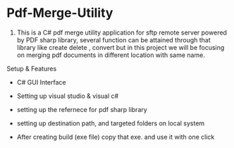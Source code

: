 # Pdf-Merge-Utility


1) This is a C# pdf merge utility  application for sftp remote server powered by PDF sharp library, 
   several function can be attained through that  library like create delete , convert  but in this project we will be 
   focusing on merging pdf documents in different location with same name. 




Setup & Features

* C# GUI Interface 

* Setting up visual studio & visual c#

* setting up the refernece for pdf sharp library 

* setting up destination path, and targeted folders on local system 

* After creating build (exe file) copy that exe. and use it with one click 



